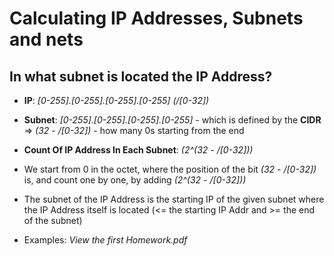 # Calculating IP Addresses, Subnets and nets


In what subnet is located the IP Address?
-

- **IP**: *[0-255].[0-255].[0-255].[0-255] (/[0-32])*
- **Subnet**: *[0-255].[0-255].[0-255].[0-255]* - which is defined by the **CIDR** => *(32 - /[0-32])* - how many 0s starting from the end
- **Count Of IP Address In Each Subnet**: *(2^(32 - /[0-32]))*
- We start from 0 in the octet, where the position of the bit *(32 - /[0-32])* is, and count one by one, by adding *(2^(32 - /[0-32]))*
- The subnet of the IP Address is the starting IP of the given subnet where the IP Address itself is located (<= the starting IP Addr and >= the end of the subnet)

- Examples: *View the first Homework.pdf*
